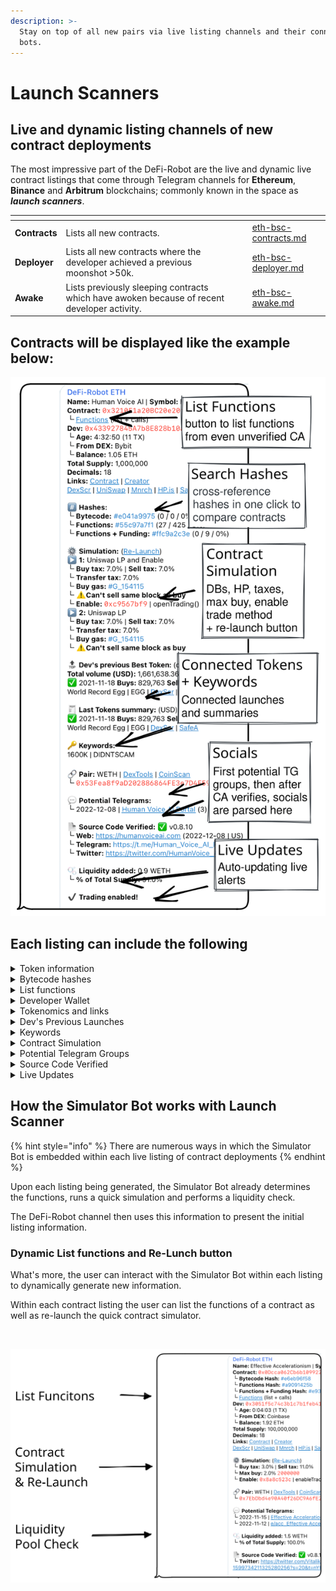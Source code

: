 ```yaml
---
description: >-
  Stay on top of all new pairs via live listing channels and their connected
  bots.
---
```


# Launch Scanners

## Live and dynamic listing channels of new contract deployments

The most impressive part of the DeFi-Robot are the live and dynamic live contract listings that come through Telegram channels for **Ethereum**, **Binance** and **Arbitrum** blockchains; commonly known in the space as _**launch scanners**_.

<table data-view="cards"><thead><tr><th></th><th></th><th></th><th data-hidden data-card-target data-type="content-ref"></th></tr></thead><tbody><tr><td><strong>Contracts</strong></td><td>Lists all new contracts.</td><td></td><td><a href="eth-bsc-contracts.md">eth-bsc-contracts.md</a></td></tr><tr><td><strong>Deployer</strong></td><td>Lists all new contracts where the developer achieved a previous moonshot >50k.</td><td></td><td><a href="eth-bsc-deployer.md">eth-bsc-deployer.md</a></td></tr><tr><td><strong>Awake</strong></td><td>Lists previously sleeping contracts which have awoken because of recent developer activity.</td><td></td><td><a href="eth-bsc-awake.md">eth-bsc-awake.md</a></td></tr></tbody></table>

## Contracts will be displayed like the example below:&#x20;

<img src="../../.gitbook/assets/file.drawing.svg" alt="" class="gitbook-drawing">

## Each listing can include the following

<details>

<summary>Token information</summary>

First section of each listing always contains the token name, contract address and the corresponding trading ticker.

</details>

<details>

<summary>Bytecode hashes </summary>

Included are three hashes all clickable so you can quickly cross-reference previous launches for matching hashes.&#x20;

This is useful to see which past projects with matching hashes were scams and which ones were not.

**1. Bytecode Hash**

Where the bytecode of the contract is hashed.

#### 2. Functions Hash

Where the contract functions list and callable functions are hashed.

#### 3. Functions + Funding Hash

Where the contract functions and the funding source of developer's wallet (Binance, Coinbase, ...) are hashed together.&#x20;

Usually a dev use same DEX so could be useful to find all other contracts, with same hash, from same DEX.

</details>

<details>

<summary>List functions</summary>

Click **`functions`** and then **`/start`** on the next page to list all available functions. This works even with unverified contracts on the blockchain.

</details>

<details>

<summary>Developer Wallet</summary>

See the developer wallet and where it's funding came from as well as age of wallet.

</details>

<details>

<summary>Tokenomics and links</summary>

Here available is the total supply, decimals, and all necessary links about the contract.

</details>

<details>

<summary> Dev's Previous Launches</summary>

Split into two sections:

#### Dev's previous Best Token

* Total volume (swaps)
* Name | Ticker
* Launch date
* Links

#### Last Tokens summary

Lists and summary of last tokens

* Buys | Sells
* Links

</details>

<details>

<summary>Keywords</summary>

Quickly get an idea of what to expect with keywords such as:

* DIDN'T SCAM
* 400K
* RUGGED&#x20;

</details>

<details>

<summary>Contract Simulation</summary>

The results of the initial contract simulation are returned here where you can find information on:

* Buy and sell taxes
* Transfer tax
* Deadblocks
* Honeypot status
* Enable trading method

</details>

<details>

<summary>Potential Telegram Groups</summary>

This sections provides a list of Telegram groups which could correspond to the token launch.

</details>

<details>

<summary>Source Code Verified</summary>

This sections automatically parses any social media links or websites found within the contract when it becomes publicly verified by the deveoper.

⚠️ \[Hidden Mint] at \_mint"

It can also include a Hiddent Mint warning; If you see this it's recommended to check the contract. Most of the time it's used to create the initial supply (which is not the official way to do it ...), but could also be used by another function to actually mint after launch.

Most of the time it's used to create a rug pull, even if liquidity is locked.



</details>

<details>

<summary>Live Updates</summary>

Live updates occur for the token listing for up to 12 hours or up until it rugs. Notifications are useful  to see:

* Liquidity added
* How many pre-approvals&#x20;
* When token is live for trading
* How many swaps occurred
* If or when it rugs

</details>

## How the Simulator Bot works with Launch Scanner

{% hint style="info" %}
There are numerous ways in which the Simulator Bot is embedded within each live listing of contract deployments
{% endhint %}

Upon each listing being generated, the Simulator Bot already determines the functions, runs a quick simulation and performs a liquidity check.&#x20;

The DeFi-Robot channel then uses this information to present the initial listing information.

### Dynamic List functions and Re-Lunch button

What's more, the user can interact with the Simulator Bot within each listing to dynamically generate new information.

Within each contract listing the user can list the functions of a contract as well as re-launch the quick contract simulator.

<figure><img src="../../.gitbook/assets/list-functions-and-re-launch-simulation.gif" alt=""><figcaption></figcaption></figure>

<img src="../../.gitbook/assets/file.drawing (14).svg" alt="" class="gitbook-drawing">
